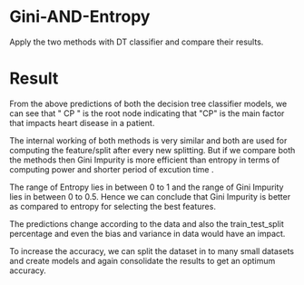 # Gini-AND-Entropy
Apply the two methods with DT classifier and compare their results.

# Result
From the above predictions of both the decision tree classifier models, we can see that " CP " is the root node indicating that "CP" is the main factor that impacts heart disease in a patient. 

The internal working of both methods is very similar and both are used for computing the feature/split after every new splitting. But if we compare both the methods then Gini Impurity is more efficient than entropy in terms of computing power and shorter period of excution time . 

The range of Entropy lies in between 0 to 1 and the range of Gini Impurity lies in between 0 to 0.5. Hence we can conclude that Gini Impurity is better as compared to entropy for selecting the best features. 

The predictions change according to the data and also the train_test_split percentage and even the bias and variance in data would have an impact. 

To increase the accuracy, we can split the dataset in to many small datasets and create models and again consolidate the results to get an optimum accuracy. 
